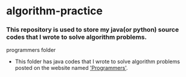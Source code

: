 # algorithm-practice  
### This repository is used to store my java(or python) source codes that I wrote to solve algorithm problems.
programmers folder
* This folder has java codes that I wrote to solve algorithm problems posted on the website named ['Programmers'](https://programmers.co.kr/learn/challenges).

